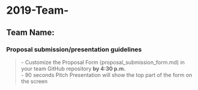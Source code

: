 # 2019-Team-
## Team Name: 
### Proposal submission/presentation guidelines
> \- Customize the Proposal Form (proposal_submission_form.md) in your team GitHub repository **by 4:30 p.m.**  
> \- 90 seconds Pitch Presentation will show the top part of the form on the screen
